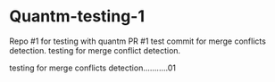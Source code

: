 # Quantm-testing-1
Repo #1 for testing with quantm
PR #1
test commit for merge conflicts detection.
testing for merge conflict detection.


testing for merge conflicts detection...........01
